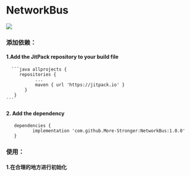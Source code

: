 # NetworkBus

[![](https://jitpack.io/v/More-Stronger/NetworkBus.svg)](https://jitpack.io/#More-Stronger/NetworkBus)

### 添加依赖：

#### 1.Add the JitPack repository to your build file
      ```java allprojects {
         repositories {
			   ...
			   maven { url 'https://jitpack.io' }
		   }
	   }
	```
      
#### 2. Add the dependency
	   dependencies {
	          implementation 'com.github.More-Stronger:NetworkBus:1.0.0'
	   }
	   
### 使用：
	   
#### 1.在合理的地方进行初始化


